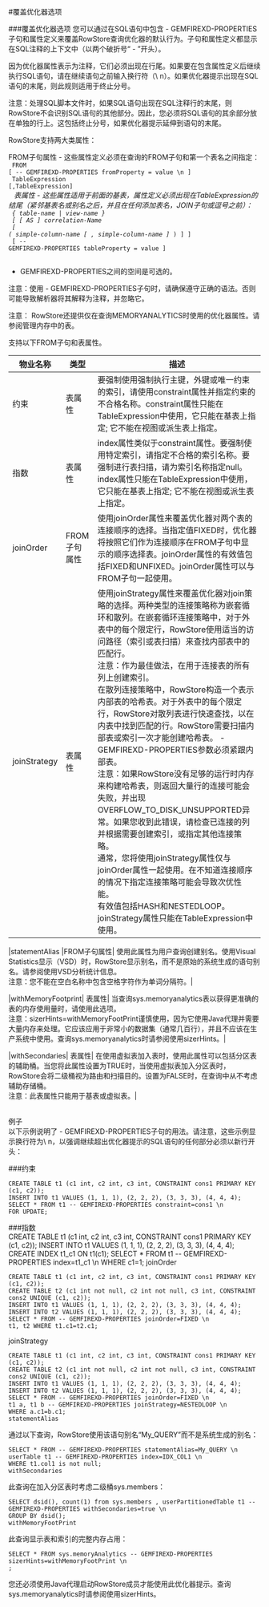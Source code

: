 #覆盖优化器选项 

###覆盖优化器选项 您可以通过在SQL语句中包含 - GEMFIREXD-PROPERTIES子句和属性定义来覆盖RowStore查询优化器的默认行为。子句和属性定义都显示在SQL注释的上下文中（以两个破折号“ - ”开头）。
<br/>

因为优化器属性表示为注释，它们必须出现在行尾。如果要在包含属性定义后继续执行SQL语句，请在继续语句之前输入换行符（\ n）。如果优化器提示出现在SQL语句的末尾，则此规则适用于终止分号。<br/>

注意：处理SQL脚本文件时，如果SQL语句出现在SQL注释行的末尾，则RowStore不会识别SQL语句的其他部分。因此，您必须将SQL语句的其余部分放在单独的行上。这包括终止分号，如果优化器提示延伸到语句的末尾。<br/>

RowStore支持两大类属性：<br/>

FROM子句属性 - 这些属性定义必须在查询的FROM子句和第一个表名之间指定：<br/>
<code>
FROM [ -- GEMFIREXD-PROPERTIES fromProperty = value \n ]<br/>
         TableExpression [,TableExpression]*<br/>
</code>
表属性 - 这些属性适用于前面的基表，属性定义必须出现在TableExpression的结尾（紧邻基表名或别名之后，并且在任何添加表名，JOIN子句或逗号之前）：<br/>
<code>
{ table-name | view-name }<br/>
         [ [ AS ] correlation-Name<br/>
         [ ( simple-column-name [ , simple-column-name ]* ) ] ]<br/>
         [ -- GEMFIREXD-PROPERTIES tableProperty = value ]<br/>
</code>
- GEMFIREXD-PROPERTIES之间的空间是可选的。<br/>

注意：使用 - GEMFIREXD-PROPERTIES子句时，请确保遵守正确的语法。否则可能导致解析器将其解释为注释，并忽略它。<br/>

注意： RowStore还提供仅在查询MEMORYANALYTICS时使用的优化器属性。请参阅管理内存中的表。<br/>

支持以下FROM子句和表属性。<br/>

|物业名称|	类型	|描述|
|--|--|--|
|约束|	表属性|	要强制使用强制执行主键，外键或唯一约束的索引，请使用constraint属性并指定约束的不合格名称。constraint属性只能在TableExpression中使用，它只能在基表上指定; 它不能在视图或派生表上指定。|
|指数|	表属性|	index属性类似于constraint属性。要强制使用特定索引，请指定不合格的索引名称。要强制进行表扫描，请为索引名称指定null。index属性只能在TableExpression中使用，它只能在基表上指定; 它不能在视图或派生表上指定。|
|joinOrder|	FROM子句属性|	使用joinOrder属性来覆盖优化器对两个表的连接顺序的选择。当指定值FIXED时，优化器将按照它们作为连接顺序在FROM子句中显示的顺序选择表。joinOrder属性的有效值包括FIXED和UNFIXED。joinOrder属性可以与FROM子句一起使用。|
|joinStrategy|	表属性	|使用joinStrategy属性来覆盖优化器对join策略的选择。两种类型的连接策略称为嵌套循环和散列。在嵌套循环连接策略中，对于外表中的每个限定行，RowStore使用适当的访问路径（索引或表扫描）来查找内部表中的匹配行。<br/>注意：作为最佳做法，在用于连接表的所有列上创建索引。<br/>在散列连接策略中，RowStore构造一个表示内部表的哈希表。对于外表中的每个限定行，RowStore对散列表进行快速查找，以在内表中找到匹配的行。RowStore需要扫描内部表或索引一次才能创建哈希表。 - GEMFIREXD-PROPERTIES参数必须紧跟内部表。<br/>注意：如果RowStore没有足够的运行时内存来构建哈希表，则返回大量行的连接可能会失败，并出现OVERFLOW_TO_DISK_UNSUPPORTED异常。如果您收到此错误，请检查已连接的列并根据需要创建索引，或指定其他连接策略。<br/>通常，您将使用joinStrategy属性仅与joinOrder属性一起使用。在不知道连接顺序的情况下指定连接策略可能会导致次优性能。<br/>有效值包括HASH和NESTEDLOOP。joinStrategy属性只能在TableExpression中使用。|

|statementAlias	|FROM子句属性|	使用此属性为用户查询创建别名。使用Visual Statistics显示（VSD）时，RowStore显示别名，而不是原始的系统生成的语句别名。请参阅使用VSD分析统计信息。<br/>注意：您不能在空白名称中包含空格字符作为单词分隔符。|

|withMemoryFootprint|	表属性|	当查询sys.memoryanalytics表以获得更准确的表的内存使用量时，请使用此选项。<br/>注意：sizerHints=withMemoryFootPrint谨慎使用，因为它使用Java代理并需要大量内存来处理。它应该应用于非常小的数据集（通常几百行），并且不应该在生产系统中使用。查询sys.memoryanalytics时请参阅使用sizerHints。|

|withSecondaries|	表属性|	在使用虚拟表加入表时，使用此属性可以包括分区表的辅助桶。当您将此属性设置为TRUE时，当使用虚拟表加入分区表时，RowStore会将二级桶视为路由和扫描目的。设置为FALSE时，在查询中从不考虑辅助存储桶。<br/>注意：此表属性只能用于基表或虚拟表。|


<br/>
例子
<br/>
以下示例说明了 - GEMFIREXD-PROPERTIES子句的用法。请注意，这些示例显示换行符为\ n，以强调继续超出优化器提示的SQL语句的任何部分必须以新行开头：
<br/>




###约束
<br/>

	CREATE TABLE t1 (c1 int, c2 int, c3 int, CONSTRAINT cons1 PRIMARY KEY (c1, c2));
	INSERT INTO t1 VALUES (1, 1, 1), (2, 2, 2), (3, 3, 3), (4, 4, 4);
	SELECT * FROM t1 -- GEMFIREXD-PROPERTIES constraint=cons1 \n
	FOR UPDATE;
###指数
<br/>
	CREATE TABLE t1 (c1 int, c2 int, c3 int, CONSTRAINT cons1 PRIMARY KEY (c1, c2));
	INSERT INTO t1 VALUES (1, 1, 1), (2, 2, 2), (3, 3, 3), (4, 4, 4);
	CREATE INDEX t1_c1 ON t1(c1);
	SELECT * FROM t1 -- GEMFIREXD-PROPERTIES index=t1_c1 \n
	WHERE c1=1;
joinOrder
	
	CREATE TABLE t1 (c1 int, c2 int, c3 int, CONSTRAINT cons1 PRIMARY KEY (c1, c2));
	CREATE TABLE t2 (c1 int not null, c2 int not null, c3 int, CONSTRAINT cons2 UNIQUE (c1, c2));
	INSERT INTO t1 VALUES (1, 1, 1), (2, 2, 2), (3, 3, 3), (4, 4, 4);
	INSERT INTO t2 VALUES (1, 1, 1), (2, 2, 2), (3, 3, 3), (4, 4, 4);
	SELECT * FROM -- GEMFIREXD-PROPERTIES joinOrder=FIXED \n 
	t1, t2 WHERE t1.c1=t2.c1;
joinStrategy
	
	CREATE TABLE t1 (c1 int, c2 int, c3 int, CONSTRAINT cons1 PRIMARY KEY (c1, c2));
	CREATE TABLE t2 (c1 int not null, c2 int not null, c3 int, CONSTRAINT cons2 UNIQUE (c1, c2));
	INSERT INTO t1 VALUES (1, 1, 1), (2, 2, 2), (3, 3, 3), (4, 4, 4);
	INSERT INTO t2 VALUES (1, 1, 1), (2, 2, 2), (3, 3, 3), (4, 4, 4);
	SELECT * FROM -- GEMFIREXD-PROPERTIES joinOrder=FIXED \n 
	t1 a, t1 b -- GEMFIREXD-PROPERTIES joinStrategy=NESTEDLOOP \n 
	WHERE a.c1=b.c1;
	statementAlias

通过以下查询，RowStore使用该语句别名“My_QUERY”而不是系统生成的别名：<br/>

	SELECT * FROM -- GEMFIREXD-PROPERTIES statementAlias=My_QUERY \n 
	userTable t1 -- GEMFIREXD-PROPERTIES index=IDX_COL1 \n 
	WHERE t1.col1 is not null;
	withSecondaries

此查询在加入分区表时考虑二级桶sys.members：<br/>

	SELECT dsid(), count(1) from sys.members , userPartitionedTable t1 -- GEMFIREXD-PROPERTIES withSecondaries=true \n 
	GROUP BY dsid();
	withMemoryFootPrint

此查询显示表和索引的完整内存占用：<br/>

	SELECT * FROM sys.memoryAnalytics -- GEMFIREXD-PROPERTIES sizerHints=withMemoryFootPrint \n
	;
您还必须使用Java代理启动RowStore成员才能使用此优化器提示。查询sys.memoryanalytics时请参阅使用sizerHints。
<br/>











